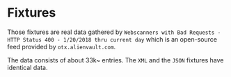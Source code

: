 # Fixtures

Those fixtures are real data gathered by `Webscanners with Bad Requests - HTTP Status 400 - 1/20/2018 thru current day`
which is an open-source feed provided by `otx.alienvault.com`.

The data consists of about 33k~ entries. The `XML` and the `JSON` fixtures have identical data.
